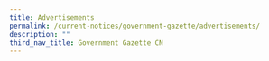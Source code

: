 ```yaml
---
title: Advertisements
permalink: /current-notices/government-gazette/advertisements/
description: ""
third_nav_title: Government Gazette CN
---
```

